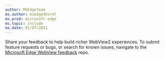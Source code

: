 ```yaml
---
author: MSEdgeTeam
ms.author: msedgedevrel
ms.prod: microsoft-edge
ms.topic: include
ms.date: 01/07/2021
---
```

Share your feedback to help build richer WebView2 experiences.  To submit feature requests or bugs, or search for known issues, navigate to the [Microsoft Edge WebView feedback][GithubMicrosoftedgeWebviewfeedback] repo.  

<!-- links -->  

[GithubMicrosoftedgeWebviewfeedback]: https://github.com/MicrosoftEdge/WebViewFeedback "WebView Feedback - MicrosoftEdge/WebViewFeedback | GitHub"  
